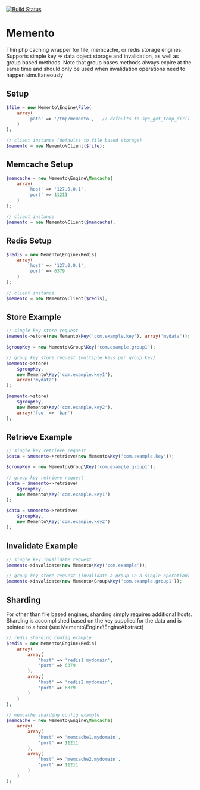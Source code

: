 [![Build Status](https://secure.travis-ci.org/garyr/memento.png)](http://travis-ci.org/garyr/memento)

Memento
=======

Thin php caching wrapper for file, memcache, or redis storage engines.  Supports simple key => data object storage and invalidation, as well as group based methods. Note that
group bases methods always expire at the same time and should only be used when invalidation operations need to happen simultaneously

## Setup

```php
$file = new Memento\Engine\File(
    array(
        'path' => '/tmp/memento',   // defaults to sys_get_temp_dir() . '/memento'
    )
);

// client instance (defaults to file based storage)
$memento = new Memento\Client($file);
```

## Memcache Setup

```php
$memcache = new Memento\Engine\Memcache(
    array(
        'host' => '127.0.0.1',
        'port' => 11211
    )
);

// client instance
$memento = new Memento\Client($memcache);
```

## Redis Setup

```php
$redis = new Memento\Engine\Redis(
    array(
        'host' => '127.0.0.1',
        'port' => 6379
    )
);

// client instance
$memento = new Memento\Client($redis);
```

## Store Example

```php
// single key store request
$memento->store(new Memento\Key('com.example.key'), array('mydata'));

$groupKey = new Memento\Group\Key('com.example.group1');

// group key store request (multiple keys per group key)
$memento->store(
    $groupKey,
    new Memento\Key('com.example.key1'),
    array('mydata')
);

$memento->store(
    $groupKey,
    new Memento\Key('com.example.key2'),
    array('foo' => 'bar')
);
```

## Retrieve Example

```php
// single key retrieve request
$data = $memento->retrieve(new Memento\Key('com.example.key'));

$groupKey = new Memento\Group\Key('com.example.group1');

// group key retrieve request
$data = $memento->retrieve(
    $groupKey,
    new Memento\Key('com.example.key1')
);

$data = $memento->retrieve(
    $groupKey,
    new Memento\Key('com.example.key2')
);
```

## Invalidate Example

```php
// single key invalidate request
$memento->invalidate(new Memento\Key('com.example'));

// group key store request (invalidate a group in a single operation)
$memento->invalidate(new Memento\Group\Key('com.example.group1'));
```

## Sharding

For other than file based engines, sharding simply requires additional hosts.  Sharding is accomplished based on the key supplied for the data and is pointed to a host (see Memento\Engine\EngineAbstract)

```php
// redis sharding config example
$redis = new Memento\Engine\Redis(
    array(
        array(
            'host' => 'redis1.mydomain',
            'port' => 6379
        ),
        array(
            'host' => 'redis2.mydomain',
            'port' => 6379
        )
    )
);

// memcache sharding config example
$memcache = new Memento\Engine\Memcache(
    array(
        array(
            'host' => 'memcache1.mydomain',
            'port' => 11211
        ),
        array(
            'host' => 'memcache2.mydomain',
            'port' => 11211
        )
    )
);
```
